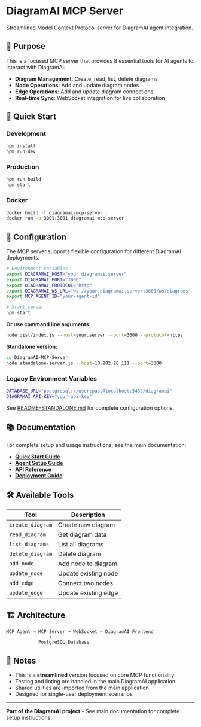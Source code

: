 # DiagramAI MCP Server

Streamlined Model Context Protocol server for DiagramAI agent integration.

## 🎯 Purpose

This is a focused MCP server that provides 8 essential tools for AI agents to interact with DiagramAI:

- **Diagram Management**: Create, read, list, delete diagrams
- **Node Operations**: Add and update diagram nodes
- **Edge Operations**: Add and update diagram connections
- **Real-time Sync**: WebSocket integration for live collaboration

## 🚀 Quick Start

### Development
```bash
npm install
npm run dev
```

### Production
```bash
npm run build
npm start
```

### Docker
```bash
docker build -t diagramai-mcp-server .
docker run -p 3001:3001 diagramai-mcp-server
```

## 🔧 Configuration

The MCP server supports flexible configuration for different DiagramAI deployments:

```bash
# Environment variables
export DIAGRAMAI_HOST="your.diagramai.server"
export DIAGRAMAI_PORT="3000"
export DIAGRAMAI_PROTOCOL="http"
export DIAGRAMAI_WS_URL="ws://your.diagramai.server:3000/ws/diagrams"
export MCP_AGENT_ID="your-agent-id"

# Start server
npm start
```

**Or use command line arguments:**
```bash
node dist/index.js --host=your.server --port=3000 --protocol=https
```

**Standalone version:**
```bash
cd DiagramAI-MCP-Server
node standalone-server.js --host=10.202.28.111 --port=3000
```

### Legacy Environment Variables
```bash
DATABASE_URL="postgresql://user:pass@localhost:5432/diagramai"
DIAGRAMAI_API_KEY="your-api-key"
```

See [README-STANDALONE.md](./README-STANDALONE.md) for complete configuration options.

## 📚 Documentation

For complete setup and usage instructions, see the main documentation:

- **[Quick Start Guide](../DiagramAI/docs/QUICK_START.md)**
- **[Agent Setup Guide](../DiagramAI/docs/MCP_AGENT_SETUP_GUIDE.md)**
- **[API Reference](../DiagramAI/docs/API_REFERENCE.md)**
- **[Deployment Guide](../DiagramAI/docs/DEPLOYMENT_GUIDE.md)**

## 🛠️ Available Tools

| Tool | Description |
|------|-------------|
| `create_diagram` | Create new diagram |
| `read_diagram` | Get diagram data |
| `list_diagrams` | List all diagrams |
| `delete_diagram` | Delete diagram |
| `add_node` | Add node to diagram |
| `update_node` | Update existing node |
| `add_edge` | Connect two nodes |
| `update_edge` | Update existing edge |

## 🏗️ Architecture

```
MCP Agent → MCP Server → WebSocket → DiagramAI Frontend
                ↓
            PostgreSQL Database
```

## 📝 Notes

- This is a **streamlined** version focused on core MCP functionality
- Testing and linting are handled in the main DiagramAI application
- Shared utilities are imported from the main application
- Designed for single-user deployment scenarios

---

**Part of the DiagramAI project** - See main documentation for complete setup instructions.
